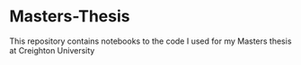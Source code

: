 # Masters-Thesis

This repository contains notebooks to the code I used for my Masters thesis at Creighton University
